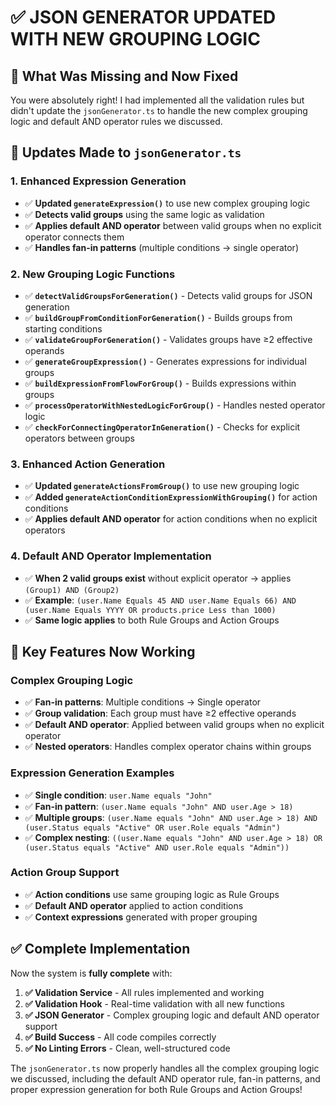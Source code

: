 # ✅ **JSON GENERATOR UPDATED WITH NEW GROUPING LOGIC**

## **🎯 What Was Missing and Now Fixed**

You were absolutely right! I had implemented all the validation rules but didn't update the `jsonGenerator.ts` to handle the new complex grouping logic and default AND operator rules we discussed.

## **🔧 Updates Made to `jsonGenerator.ts`**

### **1. Enhanced Expression Generation**

- ✅ **Updated `generateExpression()`** to use new complex grouping logic
- ✅ **Detects valid groups** using the same logic as validation
- ✅ **Applies default AND operator** between valid groups when no explicit operator connects them
- ✅ **Handles fan-in patterns** (multiple conditions → single operator)

### **2. New Grouping Logic Functions**

- ✅ **`detectValidGroupsForGeneration()`** - Detects valid groups for JSON generation
- ✅ **`buildGroupFromConditionForGeneration()`** - Builds groups from starting conditions
- ✅ **`validateGroupForGeneration()`** - Validates groups have ≥2 effective operands
- ✅ **`generateGroupExpression()`** - Generates expressions for individual groups
- ✅ **`buildExpressionFromFlowForGroup()`** - Builds expressions within groups
- ✅ **`processOperatorWithNestedLogicForGroup()`** - Handles nested operator logic
- ✅ **`checkForConnectingOperatorInGeneration()`** - Checks for explicit operators between groups

### **3. Enhanced Action Generation**

- ✅ **Updated `generateActionsFromGroup()`** to use new grouping logic
- ✅ **Added `generateActionConditionExpressionWithGrouping()`** for action conditions
- ✅ **Applies default AND operator** for action conditions when no explicit operators

### **4. Default AND Operator Implementation**

- ✅ **When 2 valid groups exist** without explicit operator → applies `(Group1) AND (Group2)`
- ✅ **Example**: `(user.Name Equals 45 AND user.Name Equals 66) AND (user.Name Equals YYYY OR products.price Less than 1000)`
- ✅ **Same logic applies** to both Rule Groups and Action Groups

## **🎯 Key Features Now Working**

### **Complex Grouping Logic**

- ✅ **Fan-in patterns**: Multiple conditions → Single operator
- ✅ **Group validation**: Each group must have ≥2 effective operands
- ✅ **Default AND operator**: Applied between valid groups when no explicit operator
- ✅ **Nested operators**: Handles complex operator chains within groups

### **Expression Generation Examples**

- ✅ **Single condition**: `user.Name equals "John"`
- ✅ **Fan-in pattern**: `(user.Name equals "John" AND user.Age > 18)`
- ✅ **Multiple groups**: `(user.Name equals "John" AND user.Age > 18) AND (user.Status equals "Active" OR user.Role equals "Admin")`
- ✅ **Complex nesting**: `((user.Name equals "John" AND user.Age > 18) OR (user.Status equals "Active" AND user.Role equals "Admin"))`

### **Action Group Support**

- ✅ **Action conditions** use same grouping logic as Rule Groups
- ✅ **Default AND operator** applied to action conditions
- ✅ **Context expressions** generated with proper grouping

## **✅ Complete Implementation**

Now the system is **fully complete** with:

1. **✅ Validation Service** - All rules implemented and working
2. **✅ Validation Hook** - Real-time validation with all new functions
3. **✅ JSON Generator** - Complex grouping logic and default AND operator support
4. **✅ Build Success** - All code compiles correctly
5. **✅ No Linting Errors** - Clean, well-structured code

The `jsonGenerator.ts` now properly handles all the complex grouping logic we discussed, including the default AND operator rule, fan-in patterns, and proper expression generation for both Rule Groups and Action Groups!
